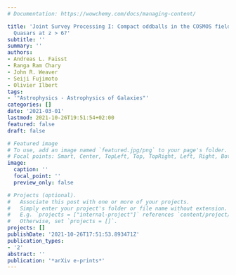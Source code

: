 ```yaml
---
# Documentation: https://wowchemy.com/docs/managing-content/

title: 'Joint Survey Processing I: Compact oddballs in the COSMOS field -- low-luminosity
  Quasars at z > 6?'
subtitle: ''
summary: ''
authors:
- Andreas L. Faisst
- Ranga Ram Chary
- John R. Weaver
- Seiji Fujimoto
- Olivier Ilbert
tags:
- '"Astrophysics - Astrophysics of Galaxies"'
categories: []
date: '2021-03-01'
lastmod: 2021-10-26T19:51:54+02:00
featured: false
draft: false

# Featured image
# To use, add an image named `featured.jpg/png` to your page's folder.
# Focal points: Smart, Center, TopLeft, Top, TopRight, Left, Right, BottomLeft, Bottom, BottomRight.
image:
  caption: ''
  focal_point: ''
  preview_only: false

# Projects (optional).
#   Associate this post with one or more of your projects.
#   Simply enter your project's folder or file name without extension.
#   E.g. `projects = ["internal-project"]` references `content/project/deep-learning/index.md`.
#   Otherwise, set `projects = []`.
projects: []
publishDate: '2021-10-26T17:51:53.893471Z'
publication_types:
- '2'
abstract: ''
publication: '*arXiv e-prints*'
---
```

